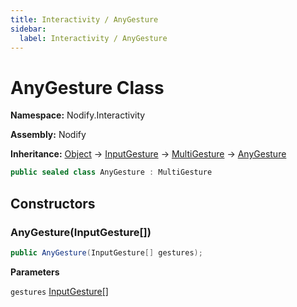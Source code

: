 ```yaml
---
title: Interactivity / AnyGesture
sidebar:
  label: Interactivity / AnyGesture
---
```


# AnyGesture Class  
  
**Namespace:** Nodify.Interactivity  
  
**Assembly:** Nodify  
  
**Inheritance:** [Object](https://docs.microsoft.com/en-us/dotnet/api/System.Object) → [InputGesture](https://docs.microsoft.com/en-us/dotnet/api/System.Windows.Input.InputGesture) → [MultiGesture](Nodify_Interactivity_MultiGesture) → [AnyGesture](Nodify_Interactivity_AnyGesture)  
  
```csharp  
public sealed class AnyGesture : MultiGesture  
```  
  
## Constructors  
  
### AnyGesture(InputGesture[])  
  
```csharp  
public AnyGesture(InputGesture[] gestures);  
```  
  
**Parameters**  
  
`gestures` [InputGesture[]](https://docs.microsoft.com/en-us/dotnet/api/System.Windows.Input.InputGesture[])  
  

